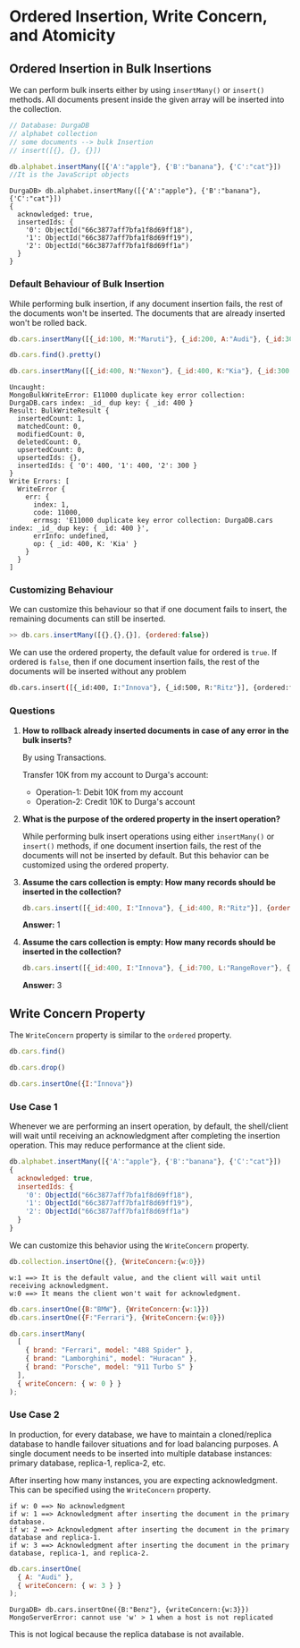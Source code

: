 # Ordered Insertion, Write Concern, and Atomicity

## Ordered Insertion in Bulk Insertions

We can perform bulk inserts either by using `insertMany()` or `insert()` methods. All documents present inside the given array will be inserted into the collection.

```javascript
// Database: DurgaDB
// alphabet collection
// some documents --> bulk Insertion
// insert([{}, {}, {}])

db.alphabet.insertMany([{'A':"apple"}, {'B':"banana"}, {'C':"cat"}])
//It is the JavaScript objects
```

```plaintext
DurgaDB> db.alphabet.insertMany([{'A':"apple"}, {'B':"banana"}, {'C':"cat"}])
{
  acknowledged: true,
  insertedIds: {
    '0': ObjectId("66c3877aff7bfa1f8d69ff18"),
    '1': ObjectId("66c3877aff7bfa1f8d69ff19"),
    '2': ObjectId("66c3877aff7bfa1f8d69ff1a")
  }
}
```

### Default Behaviour of Bulk Insertion

While performing bulk insertion, if any document insertion fails, the rest of the documents won't be inserted. The documents that are already inserted won't be rolled back.

```javascript
db.cars.insertMany([{_id:100, M:"Maruti"}, {_id:200, A:"Audi"}, {_id:300, B:"Benz"}])

db.cars.find().pretty()

db.cars.insertMany([{_id:400, N:"Nexon"}, {_id:400, K:"Kia"}, {_id:300, B:"Benz"}])
```

```plaintext
Uncaught:
MongoBulkWriteError: E11000 duplicate key error collection: DurgaDB.cars index: _id_ dup key: { _id: 400 }
Result: BulkWriteResult {
  insertedCount: 1,
  matchedCount: 0,
  modifiedCount: 0,
  deletedCount: 0,
  upsertedCount: 0,
  upsertedIds: {},
  insertedIds: { '0': 400, '1': 400, '2': 300 }
}
Write Errors: [
  WriteError {
    err: {
      index: 1,
      code: 11000,
      errmsg: 'E11000 duplicate key error collection: DurgaDB.cars index: _id_ dup key: { _id: 400 }',
      errInfo: undefined,
      op: { _id: 400, K: 'Kia' }
    }
  }
]
```

### Customizing Behaviour

We can customize this behaviour so that if one document fails to insert, the remaining documents can still be inserted.

```javascript
>> db.cars.insertMany([{},{},{}], {ordered:false})
```
We can use the ordered property, the default value for ordered is `true`.
If ordered is `false`, then if one document insertion fails, the rest of the documents will be inserted without any problem

```bash
db.cars.insert([{_id:400, I:"Innova"}, {_id:500, R:"Ritz"}], {ordered:false})
```

### Questions

1. **How to rollback already inserted documents in case of any error in the bulk inserts?**

   By using Transactions.

   Transfer 10K from my account to Durga's account:
   - Operation-1: Debit 10K from my account
   - Operation-2: Credit 10K to Durga's account

2. **What is the purpose of the ordered property in the insert operation?**

   While performing bulk insert operations using either `insertMany()` or `insert()` methods, if one document insertion fails, the rest of the documents will not be inserted by default. But this behavior can be customized using the ordered property.

3. **Assume the cars collection is empty: How many records should be inserted in the collection?**

   ```javascript
   db.cars.insert([{_id:400, I:"Innova"}, {_id:400, R:"Ritz"}], {ordered:true})
   ```

   **Answer:** 1

4. **Assume the cars collection is empty: How many records should be inserted in the collection?**

   ```javascript
   db.cars.insert([{_id:400, I:"Innova"}, {_id:700, L:"RangeRover"}, {_id:400, R:"Ritz"},  {_id:900, M:"Thar"}], {ordered:false})
   ```

   **Answer:** 3

## Write Concern Property

The `WriteConcern` property is similar to the `ordered` property.

```javascript
db.cars.find()

db.cars.drop()

db.cars.insertOne({I:"Innova"})
```

### Use Case 1

Whenever we are performing an insert operation, by default, the shell/client will wait until receiving an acknowledgment after completing the insertion operation. This may reduce performance at the client side.

```javascript
db.alphabet.insertMany([{'A':"apple"}, {'B':"banana"}, {'C':"cat"}])
{
  acknowledged: true,
  insertedIds: {
    '0': ObjectId("66c3877aff7bfa1f8d69ff18"),
    '1': ObjectId("66c3877aff7bfa1f8d69ff19"),
    '2': ObjectId("66c3877aff7bfa1f8d69ff1a")
  }
}
```

We can customize this behavior using the `WriteConcern` property.

```javascript
db.collection.insertOne({}, {WriteConcern:{w:0}})
```
```plaintext
w:1 ==> It is the default value, and the client will wait until receiving acknowledgment.
w:0 ==> It means the client won't wait for acknowledgment.
```

```javascript
db.cars.insertOne({B:"BMW"}, {WriteConcern:{w:1}})
db.cars.insertOne({F:"Ferrari"}, {WriteConcern:{w:0}})

db.cars.insertMany(
  [
    { brand: "Ferrari", model: "488 Spider" },
    { brand: "Lamborghini", model: "Huracan" },
    { brand: "Porsche", model: "911 Turbo S" }
  ],
  { writeConcern: { w: 0 } }
);
```

### Use Case 2

In production, for every database, we have to maintain a cloned/replica database to handle failover situations and for load balancing purposes. A single document needs to be inserted into multiple database instances: primary database, replica-1, replica-2, etc.

After inserting how many instances, you are expecting acknowledgment. This can be specified using the `WriteConcern` property.

```
if w: 0 ==> No acknowledgment
if w: 1 ==> Acknowledgment after inserting the document in the primary database.
if w: 2 ==> Acknowledgment after inserting the document in the primary database and replica-1.
if w: 3 ==> Acknowledgment after inserting the document in the primary database, replica-1, and replica-2.
```

```javascript
db.cars.insertOne(
  { A: "Audi" },
  { writeConcern: { w: 3 } }
);
```

```plaintext
DurgaDB> db.cars.insertOne({B:"Benz"}, {writeConcern:{w:3}})
MongoServerError: cannot use 'w' > 1 when a host is not replicated
```

This is not logical because the replica database is not available.
```